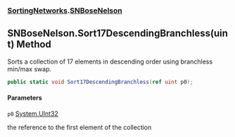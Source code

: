 ### [SortingNetworks](SortingNetworks.md 'SortingNetworks').[SNBoseNelson](SortingNetworks.SNBoseNelson.md 'SortingNetworks.SNBoseNelson')

## SNBoseNelson.Sort17DescendingBranchless(uint) Method

Sorts a collection of 17 elements in descending order using branchless min/max swap.

```csharp
public static void Sort17DescendingBranchless(ref uint p0);
```
#### Parameters

<a name='SortingNetworks.SNBoseNelson.Sort17DescendingBranchless(uint).p0'></a>

`p0` [System.UInt32](https://docs.microsoft.com/en-us/dotnet/api/System.UInt32 'System.UInt32')

the reference to the first element of the collection